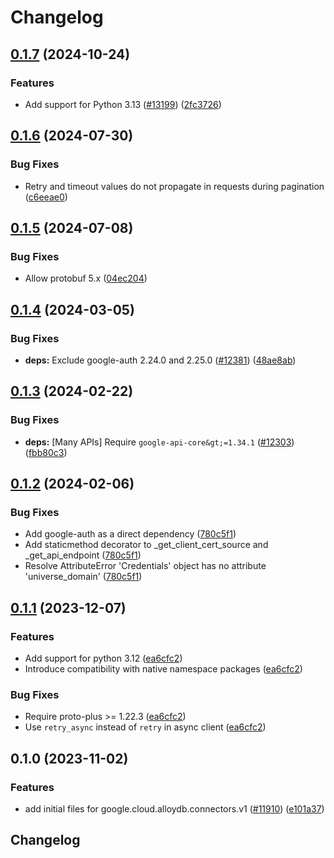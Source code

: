 # Changelog

## [0.1.7](https://github.com/googleapis/google-cloud-python/compare/google-cloud-alloydb-connectors-v0.1.6...google-cloud-alloydb-connectors-v0.1.7) (2024-10-24)


### Features

* Add support for Python 3.13 ([#13199](https://github.com/googleapis/google-cloud-python/issues/13199)) ([2fc3726](https://github.com/googleapis/google-cloud-python/commit/2fc372685731141ca1ed2a917dd18bacd79db88e))

## [0.1.6](https://github.com/googleapis/google-cloud-python/compare/google-cloud-alloydb-connectors-v0.1.5...google-cloud-alloydb-connectors-v0.1.6) (2024-07-30)


### Bug Fixes

* Retry and timeout values do not propagate in requests during pagination ([c6eeae0](https://github.com/googleapis/google-cloud-python/commit/c6eeae00de802d98badd3de879ce5e870ba60a3a))

## [0.1.5](https://github.com/googleapis/google-cloud-python/compare/google-cloud-alloydb-connectors-v0.1.4...google-cloud-alloydb-connectors-v0.1.5) (2024-07-08)


### Bug Fixes

* Allow protobuf 5.x ([04ec204](https://github.com/googleapis/google-cloud-python/commit/04ec2046ed11c690273912e1bb6220823c7dd7c0))

## [0.1.4](https://github.com/googleapis/google-cloud-python/compare/google-cloud-alloydb-connectors-v0.1.3...google-cloud-alloydb-connectors-v0.1.4) (2024-03-05)


### Bug Fixes

* **deps:** Exclude google-auth 2.24.0 and 2.25.0 ([#12381](https://github.com/googleapis/google-cloud-python/issues/12381)) ([48ae8ab](https://github.com/googleapis/google-cloud-python/commit/48ae8aba7ec71a382e001b3a659022f942c3b436))

## [0.1.3](https://github.com/googleapis/google-cloud-python/compare/google-cloud-alloydb-connectors-v0.1.2...google-cloud-alloydb-connectors-v0.1.3) (2024-02-22)


### Bug Fixes

* **deps:** [Many APIs] Require `google-api-core&gt;=1.34.1` ([#12303](https://github.com/googleapis/google-cloud-python/issues/12303)) ([fbb80c3](https://github.com/googleapis/google-cloud-python/commit/fbb80c32f7db91e25bd1cc30966f630728ff6d6a))

## [0.1.2](https://github.com/googleapis/google-cloud-python/compare/google-cloud-alloydb-connectors-v0.1.1...google-cloud-alloydb-connectors-v0.1.2) (2024-02-06)


### Bug Fixes

* Add google-auth as a direct dependency ([780c5f1](https://github.com/googleapis/google-cloud-python/commit/780c5f15d4099da6b5c3b966267bc7d7c63d6303))
* Add staticmethod decorator to _get_client_cert_source and _get_api_endpoint ([780c5f1](https://github.com/googleapis/google-cloud-python/commit/780c5f15d4099da6b5c3b966267bc7d7c63d6303))
* Resolve AttributeError 'Credentials' object has no attribute 'universe_domain' ([780c5f1](https://github.com/googleapis/google-cloud-python/commit/780c5f15d4099da6b5c3b966267bc7d7c63d6303))

## [0.1.1](https://github.com/googleapis/google-cloud-python/compare/google-cloud-alloydb-connectors-v0.1.0...google-cloud-alloydb-connectors-v0.1.1) (2023-12-07)


### Features

* Add support for python 3.12 ([ea6cfc2](https://github.com/googleapis/google-cloud-python/commit/ea6cfc2f86e77757b8cb05f7fd0d9c0b7ccaf7cf))
* Introduce compatibility with native namespace packages ([ea6cfc2](https://github.com/googleapis/google-cloud-python/commit/ea6cfc2f86e77757b8cb05f7fd0d9c0b7ccaf7cf))


### Bug Fixes

* Require proto-plus &gt;= 1.22.3 ([ea6cfc2](https://github.com/googleapis/google-cloud-python/commit/ea6cfc2f86e77757b8cb05f7fd0d9c0b7ccaf7cf))
* Use `retry_async` instead of `retry` in async client ([ea6cfc2](https://github.com/googleapis/google-cloud-python/commit/ea6cfc2f86e77757b8cb05f7fd0d9c0b7ccaf7cf))

## 0.1.0 (2023-11-02)


### Features

* add initial files for google.cloud.alloydb.connectors.v1 ([#11910](https://github.com/googleapis/google-cloud-python/issues/11910)) ([e101a37](https://github.com/googleapis/google-cloud-python/commit/e101a37cc34b073c89cdee5c79ce5ee2c2cb1454))

## Changelog
